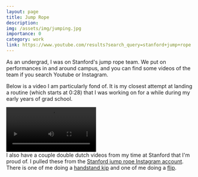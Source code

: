 ```yaml
---
layout: page
title: Jump Rope
description:
img: /assets/img/jumping.jpg
importance: 0
category: work
link: https://www.youtube.com/results?search_query=stanford+jump+rope
---
```


As an undergrad, I was on Stanford's jump rope team. We put on performances in and around campus, and you can find some videos of the team if you search Youtube or Instagram.

Below is a video I am particularly fond of. It is my closest attempt at landing a routine (which starts at 0:28) that I was working on for a while during my early years of grad school.

<video width="240"  controls>
    <source src="{{ '/assets/vid' | relative_url}}/jump.mp4" type="video/mp4">
    Your browser does not support the video tag.
</video>

<div style="color:var(--global-bg-color);">
    I also have a couple double dutch videos from my time at Stanford that I'm proud of. I pulled these from the <a style="color:var(--global-bg-color);" href="https://www.instagram.com/stanfordjumprope/?hl=en">Stanford jump rope Instagram account</a>. There is one of me doing a <a style="color:var(--global-bg-color);" href="{{ 'assets/vid' | relative_url}}/DD_kip.mp4">handstand kip</a> and one of me doing a <a style="color:var(--global-bg-color);" href="{{ 'assets/vid' | relative_url}}/DD_flip.mp4">flip</a>.
</div>
